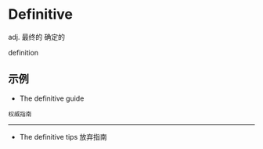 # Definitive

adj. 最终的 确定的

definition

## 示例

* The definitive guide

```plain
权威指南
```

---

* The definitive tips
  放弃指南
